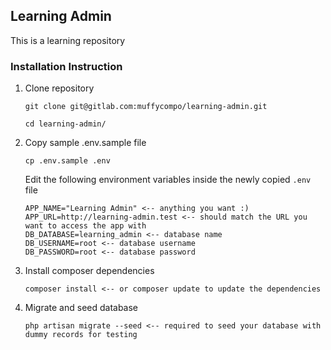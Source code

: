 ## Learning Admin
This is a learning repository

### Installation Instruction
<ol>
<li>
Clone repository

```
git clone git@gitlab.com:muffycompo/learning-admin.git

cd learning-admin/
```
</li>
<li>
Copy sample .env.sample file

`cp .env.sample .env`

Edit the following environment variables inside the newly copied `.env` file

```
APP_NAME="Learning Admin" <-- anything you want :)
APP_URL=http://learning-admin.test <-- should match the URL you want to access the app with
DB_DATABASE=learning_admin <-- database name
DB_USERNAME=root <-- database username
DB_PASSWORD=root <-- database password
```
</li>
<li>
Install composer dependencies

```
composer install <-- or composer update to update the dependencies
```
</li>
<li>
Migrate and seed database

```
php artisan migrate --seed <-- required to seed your database with dummy records for testing
```
</li>
</ol>
